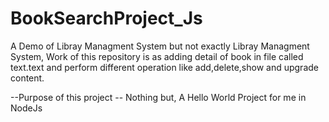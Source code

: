 # BookSearchProject_Js
A Demo of Libray Managment System but not exactly Libray Managment System, 
Work of this repository is as adding detail of book in file called text.text 
and perform different operation like add,delete,show and upgrade content.

--Purpose of this project --
Nothing but,
A Hello World Project for me in NodeJs
